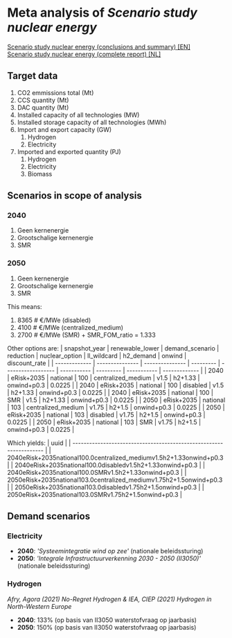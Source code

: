 # Meta analysis of *Scenario study nuclear energy*

[Scenario study nuclear energy (conclusions and summary) [EN]](https://eriskgroup.com/wp-content/uploads/2022/10/Scenario-study-nuclear-energy-Conclusions-and-Summary.pdf)  
[Scenario study nuclear energy (complete report) [NL]](https://open.overheid.nl/documenten/ronl-46fb6f84d40d2ed22a4db4709e932d03f53b82c2/pdf)


## Target data

1. CO2 emmissions total (Mt)
2. CCS quantity (Mt)
3. DAC quantity (Mt)
4. Installed capacity of all technologies (MW)
5. Installed storage capacity of all technologies (MWh)
6. Import and export capacity (GW)
   1. Hydrogen
   2. Electricity
7. Imported and exported quantity (PJ)
   1. Hydrogen
   2. Electricity
   3. Biomass


## Scenarios in scope of analysis

### 2040
1. Geen kernenergie
2. Grootschalige kernenergie
3. SMR

### 2050
1. Geen kernenergie
2. Grootschalige kernenergie
3. SMR

This means:
1. 8365 # €/MWe (disabled)
2. 4100 # €/MWe (centralized_medium)
3. 2700 # €/MWe (SMR) + SMR_FOM_ratio = 1.333

Other options are:
| snapshot_year | renewable_lower | demand_scenario | reduction | nuclear_option     | ll_wildcard | h2_demand | onwind      | discount_rate |
| ------------- | --------------- | --------------- | --------- | ------------------ | ----------- | --------- | ----------- | ------------- |
| 2040          | eRisk+2035      | national        | 100       | centralized_medium | v1.5        | h2+1.33   | onwind+p0.3 | 0.0225        |
| 2040          | eRisk+2035      | national        | 100       | disabled           | v1.5        | h2+1.33   | onwind+p0.3 | 0.0225        |
| 2040          | eRisk+2035      | national        | 100       | SMR                | v1.5        | h2+1.33   | onwind+p0.3 | 0.0225        |
| 2050          | eRisk+2035      | national        | 103       | centralized_medium | v1.75       | h2+1.5    | onwind+p0.3 | 0.0225        |
| 2050          | eRisk+2035      | national        | 103       | disabled           | v1.75       | h2+1.5    | onwind+p0.3 | 0.0225        |
| 2050          | eRisk+2035      | national        | 103       | SMR                | v1.75       | h2+1.5    | onwind+p0.3 | 0.0225        |

Which yields:
| uuid                                                                |
| ------------------------------------------------------------------- |
| 2040eRisk+2035national100.0centralized_mediumv1.5h2+1.33onwind+p0.3 |
| 2040eRisk+2035national100.0disabledv1.5h2+1.33onwind+p0.3           |
| 2040eRisk+2035national100.0SMRv1.5h2+1.33onwind+p0.3                |
| 2050eRisk+2035national103.0centralized_mediumv1.75h2+1.5onwind+p0.3 |
| 2050eRisk+2035national103.0disabledv1.75h2+1.5onwind+p0.3           |
| 2050eRisk+2035national103.0SMRv1.75h2+1.5onwind+p0.3                |

## Demand scenarios

### Electricity
- **2040**: *'Systeemintegratie wind op zee'* (nationale beleidssturing)
- **2050**: *'Integrale Infrastructuurverkenning 2030 - 2050 (II3050)'* (nationale beleidssturing)

### Hydrogen
*Afry, Agora (2021) No-Regret Hydrogen & IEA, CIEP (2021) Hydrogen in North-Western Europe*  
- **2040**: 133% (op basis van II3050 waterstofvraag op jaarbasis)  
- **2050**: 150% (op basis van II3050 waterstofvraag op jaarbasis)

